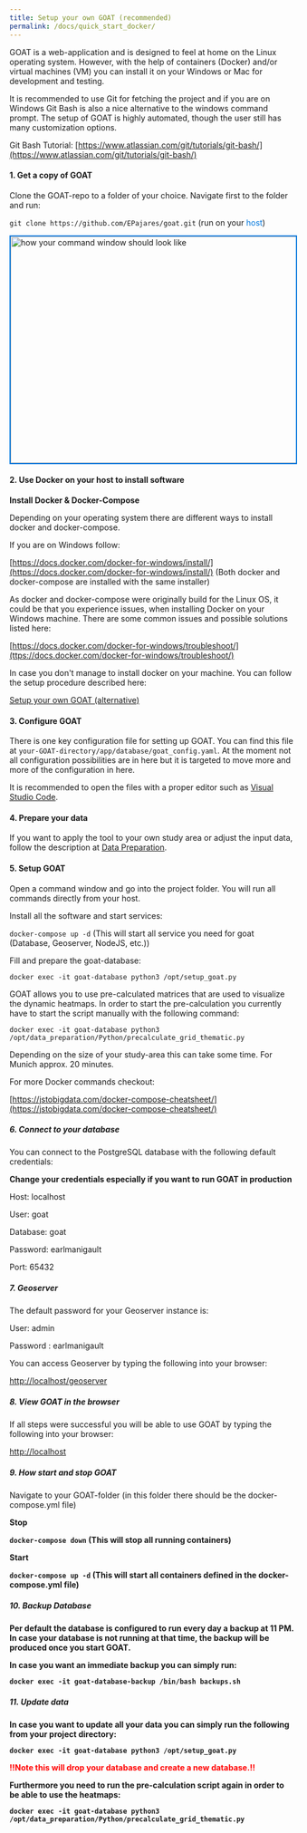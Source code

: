 ```yaml
---
title: Setup your own GOAT (recommended)
permalink: /docs/quick_start_docker/
---
```



GOAT is a web-application and is designed to feel at home on the Linux operating system. However, with the help of containers (Docker) and/or virtual machines (VM) you can install it on your Windows or Mac for development and testing.

It is recommended to use Git for fetching the project and if you are on Windows Git Bash is also a nice alternative to the windows command prompt. The setup of GOAT is highly automated, though the user still has many customization options.

Git Bash Tutorial: [https://www.atlassian.com/git/tutorials/git-bash/](https://www.atlassian.com/git/tutorials/git-bash/)

#### 1. Get a copy of GOAT

Clone the GOAT-repo to a folder of your choice. Navigate first to the folder and run:

`git clone https://github.com/EPajares/goat.git` (run on your <span style="color:#07d">host</span>)

<img class="img-responsive" src="../../img/git_clone.png" alt="how your command window should look like" title="Get a copy of GOAT" width="600" height="400" style="border: 2px solid #07d;"/>



#### 2. Use Docker on your host to install software

<b>Install Docker & Docker-Compose</b>

Depending on your operating system there are different ways to install docker and docker-compose.

If you are on Windows follow:

[https://docs.docker.com/docker-for-windows/install/](https://docs.docker.com/docker-for-windows/install/) (Both docker and docker-compose are installed with the same installer)

As docker and docker-compose were originally build for the Linux OS, it could be that you experience issues, when installing Docker on your Windows machine. There are some common issues and possible solutions listed here:

[https://docs.docker.com/docker-for-windows/troubleshoot/](ttps://docs.docker.com/docker-for-windows/troubleshoot/)

In case you don't manage to install docker on your machine. You can follow the setup procedure described here: 

[Setup your own GOAT (alternative)](../quick_start_vm/)

#### 3. Configure GOAT

There is one key configuration file for setting up GOAT. You can find this file at `your-GOAT-directory/app/database/goat_config.yaml`.
At the moment not all configuration possibilities are in here but it is targeted to move more and more of the configuration in here.

It is recommended to open the files with a proper editor such as [Visual Studio Code](https://code.visualstudio.com/).

#### 4. Prepare your data

If you want to apply the tool to your own study area or adjust the input data, follow the description at [Data Preparation](../data_preparation/).

#### 5. Setup GOAT

Open a command window and go into the project folder. You will run all commands directly from your host. 

Install all the software and start services:

`docker-compose up -d` (This will start all service you need for goat (Database, Geoserver, NodeJS, etc.))

Fill and prepare the goat-database:

`docker exec -it goat-database python3 /opt/setup_goat.py` 

GOAT allows you to use pre-calculated matrices that are used to visualize the dynamic heatmaps. 
In order to start the pre-calculation you currently have to start the script manually with the following command:

`docker exec -it goat-database python3 /opt/data_preparation/Python/precalculate_grid_thematic.py`

Depending on the size of your study-area this can take some time. For Munich approx. 20 minutes.

For more Docker commands checkout:

[https://jstobigdata.com/docker-compose-cheatsheet/](https://jstobigdata.com/docker-compose-cheatsheet/)

##### 6. Connect to your database

You can connect to the PostgreSQL database with the following default credentials: 

**Change your credentials especially if you want to run GOAT in production**

Host: localhost

User: goat

Database: goat

Password: earlmanigault

Port: 65432

##### 7. Geoserver

The default password for your Geoserver instance is:

User: admin

Password : earlmanigault

You can access Geoserver by typing the following into your browser:

[http://localhost/geoserver](http://localhost/geoserver)

##### 8. View GOAT in the browser

If all steps were successful you will be able to use GOAT by typing the following into your browser:

[http://localhost](http://localhost)

##### 9. How start and stop GOAT

Navigate to your GOAT-folder (in this folder there should be the docker-compose.yml file)

<b>Stop<b>

`docker-compose down` (This will stop all running containers)

<b>Start<b>

`docker-compose up -d` (This will start all containers defined in the docker-compose.yml file)

##### 10. Backup Database

Per default the database is configured to run every day a backup at 11 PM. In case your database is not running at that time, the backup will be produced once you start GOAT.

In case you want an immediate backup you can simply run:

`docker exec -it goat-database-backup /bin/bash backups.sh`

##### 11. Update data

In case you want to update all your data you can simply run the following from your project directory:

`docker exec -it goat-database python3 /opt/setup_goat.py` 

<b><font color="red">!!Note this will drop your database and create a new database.!!</font><b>

Furthermore you need to run the pre-calculation script again in order to be able to use the heatmaps:

`docker exec -it goat-database python3 /opt/data_preparation/Python/precalculate_grid_thematic.py`
